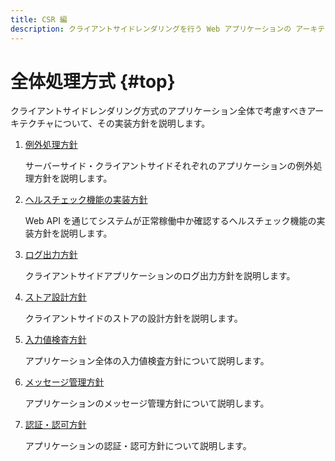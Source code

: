 ```yaml
---
title: CSR 編
description: クライアントサイドレンダリングを行う Web アプリケーションの アーキテクチャについて解説します。
---
```


# 全体処理方式 {#top}

クライアントサイドレンダリング方式のアプリケーション全体で考慮すべきアーキテクチャについて、その実装方針を説明します。

1. [例外処理方針](./exception-handling.md)

    サーバーサイド・クライアントサイドそれぞれのアプリケーションの例外処理方針を説明します。

1. [ヘルスチェック機能の実装方針](./health-check-implementation.md)

    Web API を通じてシステムが正常稼働中か確認するヘルスチェック機能の実装方針を説明します。

1. [ログ出力方針](./logging-policy.md)

    クライアントサイドアプリケーションのログ出力方針を説明します。

1. [ストア設計方針](./store-design-policy.md)

    クライアントサイドのストアの設計方針を説明します。

1. [入力値検査方針](./validation-policy.md)

    アプリケーション全体の入力値検査方針について説明します。

1. [メッセージ管理方針](./message-management-policy.md)

    アプリケーションのメッセージ管理方針について説明します。

1. [認証・認可方針](./authentication-and-authorization-policy.md)

    アプリケーションの認証・認可方針について説明します。
